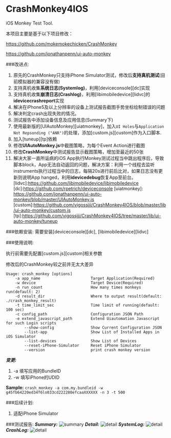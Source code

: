 # CrashMonkey4IOS
iOS Monkey Test Tool.

本项目主要是基于以下项目修改：

https://github.com/mokemokechicken/CrashMonkey

https://github.com/jonathanpenn/ui-auto-monkey

###改进点:
1. 原先的CrashMonkey只支持iPhone Simulator测试，修改后**支持真机测试**(目前模拟器的兼容没有做)
2. 支持真机收集**系统日志(Systemlog)**，利用[deviceconsole][dc]实现
3. 支持真机收集**崩溃日志(Crashlog)**，利用[libimobiledevice][lidvc]的**idevicecrashreport**实现
4. 解决在iPhone5及以上分辨率的设备上测试报告截图手势坐标绘制错误的问题
5. 解决判定crash出现失败的情况。
6. 测试报告中添加设备信息及应用信息(Summary下)
7. 使用最新版的[UIAutoMonkey][uiatmonkey]，加入`UI Holes`与`Application Not Repsonding ("ANR")`的处理，添加[custom.js][custom]作为入口脚本.
8. 加入[tuneup][tp]依赖
9. 修改**UIAutoMonkey.js**中截图策略，为每个Event Action进行截图
10. 修改**CrashMonkey**中测试报告显示截图策略，增加至最近的50张
11. 解决大家一直所诟病的iOS App执行Monkey测试过程当中跳出程序后，导致脚本block，App无法自动返回的问题，解决方案：利用一个线程去监听instruments执行过程当中的日志，每隔20s进行前后比对，如果日志没有更新则说明App hanged，利用**idevicedebug**恢复App至前台。
  [lidvc]:https://github.com/libimobiledevice/libimobiledevice
  [dc]:https://github.com/rpetrich/deviceconsole
  [uiatmonkey]: https://github.com/jonathanpenn/ui-auto-monkey/blob/master/UIAutoMonkey.js
  [custom]:https://github.com/vigossjjj/CrashMonkey4IOS/blob/master/lib/ui-auto-monkey/custom.js
  [tp]:https://github.com/vigossjjj/CrashMonkey4IOS/tree/master/lib/ui-auto-monkey/tuneup

###依赖安装:
需要安装[deviceconsole][dc], [libimobiledevice][lidvc]

###使用说明:

执行前需要先配置[custom.js][custom]相关参数 

修改后的CrashMonkey较之前并无太大差异
```
Usage: crash_monkey [options]
    -a app_name                      Target Application(Required)
    -w device                        Target Device(Required)
    -n run_count                     How many times monkeys run(default: 2)
    -d result_dir                    Where to output result(default: ./crash_monkey_result)
    -t time_limit_sec                Time limit of running(default: 100 sec)
    -c config_path                   Configuration JSON Path
    -e extend_javascript_path        Extend Uiautomation Javascript for such Login scripts
        --show-config                Show Current Configuration JSON
        --list-app                   Show List of Installed Apps in iOS Simulator
        --list-devices               Show List of Devices
        --reset-iPhone-Simulator     Reset iPhone Simulator
        --version                    print crash monkey version
```
***变更:***

1. -a 填写应用的BundleID
2. -w 填写iPhone的UDID

**Sample:** `crash_monkey -a com.my.bundleid -w g45fb64220ed34f6lo033cd222280efcaaXXXXXX -n 3 -t 500`

###后续计划:
1. 适配iPhone Simulator

###测试报告:
***Summary:***
<img alt="summary" src="https://github.com/vigossjjj/CrashMonkey4IOS/blob/master/pic/summary.jpg">
***Detail:***
<img alt="detail" src="https://github.com/vigossjjj/CrashMonkey4IOS/blob/master/pic/detail.jpg">
***SystemLog:***
<img alt="detail" src="https://github.com/vigossjjj/CrashMonkey4IOS/blob/master/pic/systemlog.jpg">
***CrashLog:***
<img alt="detail" src="https://github.com/vigossjjj/CrashMonkey4IOS/blob/master/pic/crashlog.jpg">
